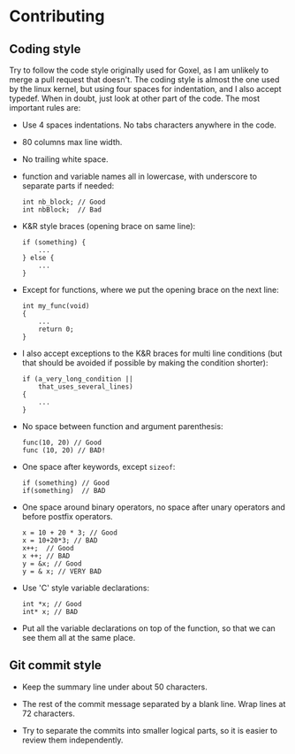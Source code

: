 # Contributing

## Coding style

Try to follow the code style originally used for Goxel, as I am unlikely to merge a pull
request that doesn't.  The coding style is almost the one used by the linux
kernel, but using four spaces for indentation, and I also accept typedef.  When
in doubt, just look at other part of the code.  The most important rules are:

- Use 4 spaces indentations.  No tabs characters anywhere in the code.

- 80 columns max line width.

- No trailing white space.

- function and variable names all in lowercase, with underscore to separate
  parts if needed:

      int nb_block; // Good
      int nbBlock;  // Bad

- K&R style braces (opening brace on same line):

      if (something) {
          ...
      } else {
          ...
      }

- Except for functions, where we put the opening brace on the next line:

      int my_func(void)
      {
          ...
          return 0;
      }

- I also accept exceptions to the K&R braces for multi line conditions
  (but that should be avoided if possible by making the condition shorter):

      if (a_very_long_condition ||
          that_uses_several_lines)
      {
          ...
      }

- No space between function and argument parenthesis:

      func(10, 20) // Good
      func (10, 20) // BAD!


- One space after keywords, except `sizeof`:

      if (something) // Good
      if(something)  // BAD

- One space around binary operators, no space after unary operators and
  before postfix operators.

      x = 10 + 20 * 3; // Good
      x = 10+20*3; // BAD
      x++;  // Good
      x ++; // BAD
      y = &x; // Good
      y = & x; // VERY BAD

- Use 'C' style variable declarations:

      int *x; // Good
      int* x; // BAD

- Put all the variable declarations on top of the function, so that we can
  see them all at the same place.


## Git commit style

- Keep the summary line under about 50 characters.

- The rest of the commit message separated by a blank line.  Wrap lines at
  72 characters.

- Try to separate the commits into smaller logical parts, so it is easier to
  review them independently.
